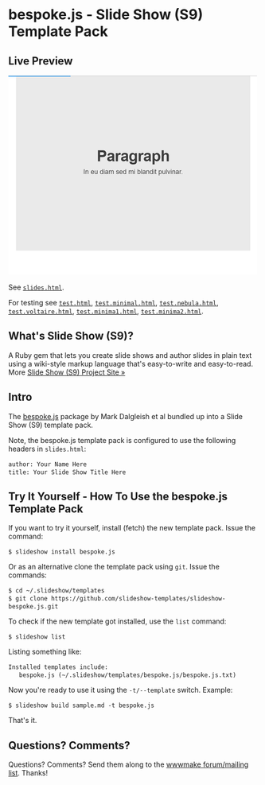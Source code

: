 # bespoke.js - Slide Show (S9) Template Pack

## Live Preview

![](preview.png)

See [`slides.html`](http://slideshow-templates.github.io/slideshow-bespoke.js/slides.html).

For testing see
[`test.html`](http://slideshow-templates.github.io/slideshow-bespoke.js/test.html),
[`test.minimal.html`](http://slideshow-templates.github.io/slideshow-bespoke.js/test.minimal.html),
[`test.nebula.html`](http://slideshow-templates.github.io/slideshow-bespoke.js/test.nebula.html),
[`test.voltaire.html`](http://slideshow-templates.github.io/slideshow-bespoke.js/test.voltaire.html),
[`test.minima1.html`](http://slideshow-templates.github.io/slideshow-bespoke.js/test.minima1.html),
[`test.minima2.html`](http://slideshow-templates.github.io/slideshow-bespoke.js/test.minima2.html).



## What's Slide Show (S9)?

A Ruby gem that lets you create slide shows and author slides in plain text
using a wiki-style markup language that's easy-to-write and easy-to-read.
More [Slide Show (S9) Project Site »](http://slideshow-s9.github.io)

## Intro

The [bespoke.js](https://github.com/bespokejs/bespoke) package
by Mark Dalgleish et al bundled up into
a Slide Show (S9) template pack.

Note, the bespoke.js template pack is configured to use
the following headers in `slides.html`:

    author: Your Name Here
    title: Your Slide Show Title Here


## Try It Yourself - How To Use the bespoke.js Template Pack

If you want to try it yourself, install (fetch) the new template pack. Issue the command:

    $ slideshow install bespoke.js

Or as an alternative clone the template pack using `git`. Issue the commands:

    $ cd ~/.slideshow/templates
    $ git clone https://github.com/slideshow-templates/slideshow-bespoke.js.git

To check if the new template got installed, use the `list` command:

    $ slideshow list

Listing something like:

    Installed templates include:
       bespoke.js (~/.slideshow/templates/bespoke.js/bespoke.js.txt)


Now you're ready to use it using the `-t/--template` switch. Example:

    $ slideshow build sample.md -t bespoke.js

That's it.


## Questions? Comments?

Questions? Comments?
Send them along to the [wwwmake forum/mailing list](http://groups.google.com/group/wwwmake).
Thanks!
